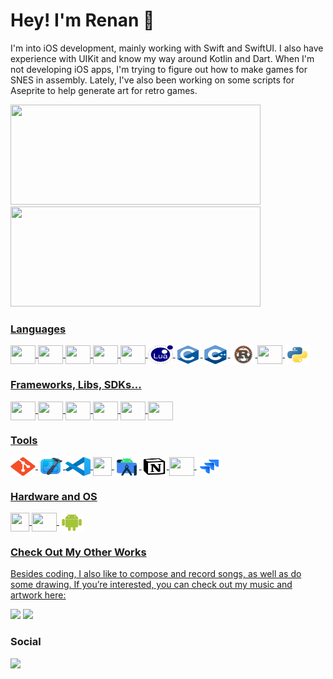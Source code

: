 # Hey! I'm Renan 👋

I'm into iOS development, mainly working with Swift and SwiftUI. I also have experience with UIKit and know my way around Kotlin and Dart.
When I'm not developing iOS apps, I'm trying to figure out how to make games for SNES in assembly.
Lately, I've also been working on some scripts for Aseprite to help generate art for retro games.

<div>
    <a href="https://github.com/maganharenan">
    <img width="400cm" height="160cm" src="https://github-readme-stats.vercel.app/api?username=maganharenan&show_icons=true&theme=tokyonight&border_radius=20"/>
    <img width="400cm" height="160cm" src="https://github-readme-stats.vercel.app/api/top-langs/?username=maganharenan&layout=compact&theme=tokyonight&border_radius=20"/>
</div>

### Languages
<div style="display: inline_block">
    <img align="center" height="30" width="40" src="https://cdn.jsdelivr.net/gh/devicons/devicon/icons/swift/swift-original.svg">
    <img align="center" height="30" width="40" src="https://cdn.jsdelivr.net/gh/devicons/devicon/icons/kotlin/kotlin-original.svg">
    <img align="center" height="30" width="40" src="https://cdn.jsdelivr.net/gh/devicons/devicon/icons/dart/dart-original.svg">
    <img align="center" height="30" width="40" src="https://www.svgrepo.com/show/373445/assembly.svg">
    <img align="center" height="30" width="40" src="https://cdn.jsdelivr.net/gh/devicons/devicon/icons/objectivec/objectivec-plain.svg">
    <img align="center" height="30" width="40" src="https://raw.githubusercontent.com/devicons/devicon/master/icons/lua/lua-original.svg">
    <img align="center" height="30" width="40" src="https://raw.githubusercontent.com/devicons/devicon/master/icons/c/c-original.svg">
    <img align="center" height="30" width="40" src="https://raw.githubusercontent.com/devicons/devicon/master/icons/cplusplus/cplusplus-original.svg">
    <img align="center" height="30" width="40" src="https://github.com/Dgdiniz/Dgdiniz/blob/main/assets/rust.png">
    <img align="center" height="30" width="40" src="https://cdn.jsdelivr.net/gh/devicons/devicon/icons/java/java-original.svg">
    <img align="center" height="30" width="40" src="https://raw.githubusercontent.com/devicons/devicon/master/icons/python/python-original.svg">
</div>

### Frameworks, Libs, SDKs...
<div style="display: inline_block">
    <img align="center" height="30" width="40" src="https://cdn.jsdelivr.net/gh/devicons/devicon/icons/flutter/flutter-original.svg">
    <img align="center" height="30" width="40" src="https://cdn.jsdelivr.net/gh/devicons/devicon/icons/sqlite/sqlite-original.svg">
    <img align="center" height="30" width="40" src="https://cdn.jsdelivr.net/gh/devicons/devicon/icons/firebase/firebase-original.svg">
    <img align="center" height="30" width="40" src="https://cdn.jsdelivr.net/gh/devicons/devicon/icons/opencv/opencv-original.svg">
    <img align="center" height="30" width="40" src="https://cdn.jsdelivr.net/gh/devicons/devicon/icons/tensorflow/tensorflow-original.svg">
    <img align="center" height="30" width="40" src="https://cdn.jsdelivr.net/gh/devicons/devicon/icons/realm/realm-original.svg">
</div>

### Tools
<div style="display: inline_block">
    <img align="center" height="30" width="40" src="https://raw.githubusercontent.com/devicons/devicon/master/icons/git/git-original.svg">
    <img align="center" height="30" width="40" src="https://raw.githubusercontent.com/devicons/devicon/master/icons/xcode/xcode-original.svg">
    <img align="center" height="30" width="40" src="https://raw.githubusercontent.com/devicons/devicon/master/icons/vscode/vscode-original.svg">
    <img align="center" height="30" width="30" src="https://github.com/aseprite/aseprite/blob/main/data/icons/ase128.png">
    <img align="center" height="30" width="40" src="https://raw.githubusercontent.com/devicons/devicon/master/icons/androidstudio/androidstudio-original.svg">
    <img align="center" height="30" width="40" src="https://raw.githubusercontent.com/devicons/devicon/master/icons/notion/notion-original.svg">
    <img align="center" height="30" width="40" src="https://upload.wikimedia.org/wikipedia/commons/thumb/1/10/2023_Obsidian_logo.svg/1024px-2023_Obsidian_logo.svg.png">
    <img align="center" height="30" width="40" src="https://raw.githubusercontent.com/devicons/devicon/master/icons/jira/jira-original.svg">
</div>

### Hardware and OS
<div style="display: inline_block">
    <img align="center" height="30" width="30" src="https://www.vectorlogo.zone/logos/apple/apple-tile.svg">
    <img align="center" height="30" width="40" src="https://static.wikia.nocookie.net/donkey-kong/images/e/e7/SNES_USA.png/revision/latest?cb=20130613173901&path-prefix=pt">
    <img align="center" height="30" width="40" src="https://raw.githubusercontent.com/devicons/devicon/master/icons/android/android-original.svg">
</div>



### Check Out My Other Works
Besides coding, I also like to compose and record songs, as well as do some drawing. If you’re interested, you can check out my music and artwork here:

<div style="display: inline_block">
    <a href="https://soundcloud.com/nero-maganha/tracks" target="_blank"><img src="https://img.shields.io/badge/SoundCloud-FF3300?style=for-the-badge&logo=soundcloud&logoColor=white" target="_blank"/></a>
    <a href="https://www.behance.net/maganharenan" target="_blank"><img src="https://img.shields.io/badge/Behance-0054F7?style=for-the-badge&logo=behance&logoColor=white" target="_blank"/></a>
</div>

### Social

<div style="display: inline_block">
    <a href="https://www.linkedin.com/in/renanmaganha/" target="_blank"><img src="https://img.shields.io/badge/LinkedIn-0077B5?style=for-the-badge&logo=linkedin&logoColor=white" target="_blank"/></a>
</div>
